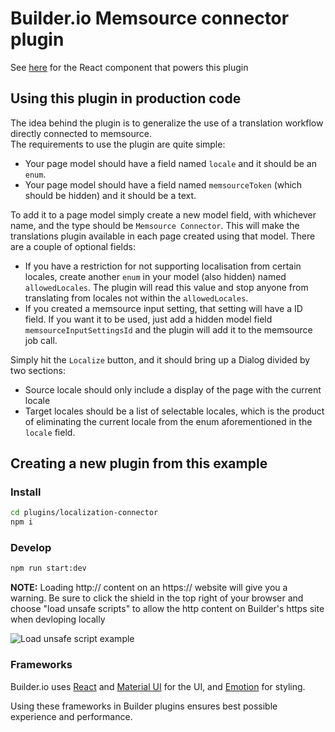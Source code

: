 # Builder.io Memsource connector plugin

See [here](src/plugin.tsx) for the React component that powers this plugin

## Using this plugin in production code

The idea behind the plugin is to generalize the use of a translation workflow directly connected to memsource.  
The requirements to use the plugin are quite simple:

- Your page model should have a field named `locale` and it should be an `enum`.
- Your page model should have a field named `memsourceToken` (which should be hidden) and it should be a text.

To add it to a page model simply create a new model field, with whichever name, and the type should be `Memsource Connector`. This will make the translations plugin available in each page created using that model.
There are a couple of optional fields:

- If you have a restriction for not supporting localisation from certain locales, create another `enum` in your model (also hidden) named `allowedLocales`. The plugin will read this value and stop anyone from translating from locales not within the `allowedLocales`.
- If you created a memsource input setting, that setting will have a ID field. If you want it to be used, just add a hidden model field `memsourceInputSettingsId` and the plugin will add it to the memsource job call.

Simply hit the `Localize` button, and it should bring up a Dialog divided by two sections:

- Source locale should only include a display of the page with the current locale
- Target locales should be a list of selectable locales, which is the product of eliminating the current locale from the enum aforementioned in the `locale` field.

## Creating a new plugin from this example

### Install

```bash
cd plugins/localization-connector
npm i
```

### Develop

```bash
npm run start:dev
```

**NOTE:** Loading http:// content on an https:// website will give you a warning. Be sure to click the shield in the top right of your browser and choose "load unsafe scripts" to allow the http content on Builder's https site when devloping locally

<img alt="Load unsafe script example" src="https://i.stack.imgur.com/uSaLL.png">

### Frameworks

Builder.io uses [React](https://github.com/facebook/react) and [Material UI](https://github.com/mui-org/material-ui) for the UI, and [Emotion](https://github.com/emotion-js/emotion) for styling.

Using these frameworks in Builder plugins ensures best possible experience and performance.
